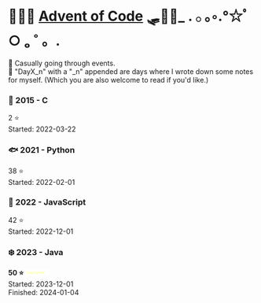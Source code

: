 # 🦌🦌🦌 [Advent of Code](https://adventofcode.com/) 🛷🎅🎁_ . 𓂂 ｡◦.°☆ﾟ○ ₒ ˚ 。.

🛀 Casually going through events.\
📝 "DayX_n" with a "_n" appended are days where I wrote down some notes for myself. (Which you are also welcome to read if you'd like.)

### 🎄 2015 - C
2 ⭐\
Started: 2022-03-22

### 🐟 2021 - Python
38 ⭐\
Started: 2022-02-01

### 🌳 2022 - JavaScript
42 ⭐\
Started: 2022-12-01

### ❄️ 2023 - Java
**50 ⭐** <img src="aoccompleted.gif" width="50"/>\
Started: 2023-12-01\
Finished: 2024-01-04